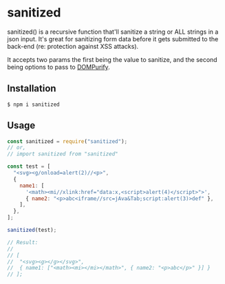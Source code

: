 # sanitized

sanitized() is a recursive function that'll sanitize a string or ALL strings in a json input. It's great for sanitizing form data before it gets submitted to the back-end (re: protection against XSS attacks).

It accepts two params the first being the value to sanitize, and the second being options to pass to [DOMPurify](https://www.npmjs.com/package/dompurify).

## Installation

```
$ npm i sanitized
```

## Usage

```javascript
const sanitized = require("sanitized");
// or,
// import sanitized from "sanitized"

const test = [
  "<svg><g/onload=alert(2)//<p>",
  {
    name1: [
      '<math><mi//xlink:href="data:x,<script>alert(4)</script>">',
      { name2: "<p>abc<iframe//src=jAva&Tab;script:alert(3)>def" },
    ],
  },
];

sanitized(test);

// Result:
//
// [
//  "<svg><g></g></svg>",
//  { name1: ["<math><mi></mi></math>", { name2: "<p>abc</p>" }] }
// ];
```
